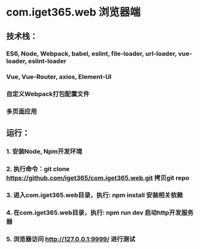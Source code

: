 # com.iget365.web 浏览器端

## 技术栈：
### ES6, Node, Webpack, babel, eslint, file-loader, url-loader, vue-loader, eslint-loader
### Vue, Vue-Router, axios, Element-UI
### 自定义Webpack打包配置文件
### 多页面应用

## 运行：
### 1. 安装Node, Npm开发环境
### 2. 执行命令：git clone https://github.com/iget365/com.iget365.web.git 拷贝git repo
### 3. 进入com.iget365.web目录，执行: npm install 安装相关依赖
### 4. 在com.iget365.web目录，执行: npm run dev 启动http开发服务器
### 5. 浏览器访问 http://127.0.0.1:9999/ 进行测试
